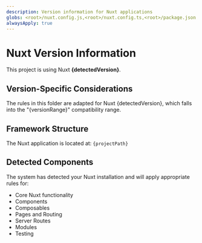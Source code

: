 ```yaml
---
description: Version information for Nuxt applications
globs: <root>/nuxt.config.js,<root>/nuxt.config.ts,<root>/package.json
alwaysApply: true
---
```


# Nuxt Version Information

This project is using Nuxt **{detectedVersion}**.

## Version-Specific Considerations

The rules in this folder are adapted for Nuxt {detectedVersion}, which falls into the "{versionRange}" compatibility range.

## Framework Structure

The Nuxt application is located at: `{projectPath}`

## Detected Components

The system has detected your Nuxt installation and will apply appropriate rules for:

-   Core Nuxt functionality
-   Components
-   Composables
-   Pages and Routing
-   Server Routes
-   Modules
-   Testing

